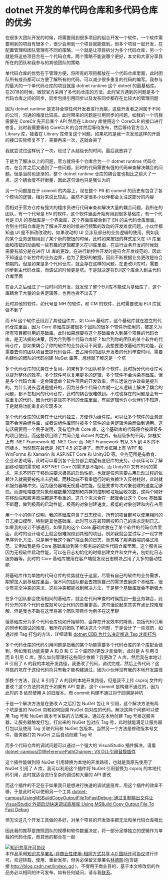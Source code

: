 # dotnet 开发的单代码仓库和多代码仓库的优劣

在很多大团队开发的时候，将需要用到很多项目的组合开发一个软件，一个软件需要用到的项目有很多个，很少会用到一个项目就能做到。但多个项目一起开发，在配置管理和团队管理有不同的策略，一个就是让项目拆分为多个代码仓库，另一个就是将这些项目合在一个代码仓库。两个策略不能说哪个更好，本文和大家分享我所在的团队和我参与的其他团队的策略

<!--more-->
<!-- CreateTime:2020/10/5 10:30:20 -->




单代码仓库的优势在于管理方便，将所有的项目都放在一个代码仓库里面，此时团队所有成员都可以方便了解所有的代码，可以减少很多重复的代码的编写。我参与的最大的一个单代码仓库的项目就是 dotnet runtime 这个 dotnet 的最基础库。在2018的时候，微软官方采用了多代码仓库的方法，此时官方遇到的问题是多个代码仓库之间的同步，同步包括引用同步以及发布同步都存在比较大的管理问题

因为 dotnet runtime 是支持全球任何开发者进行贡献，这些开发者之间属于不同的公司，沟通的难度比较高。此时带来的问题是引用同步的问题，如我的一个坑我需要在 CoreClr 先开启某个  API 然后在 Library 库使用这个 CoreCLR 的接口进行修复。此时我需要等待 CoreCLR 的合并然后等待发布，然后等待官方合入 Library 库，接着在 Library 库修复这个问题。如果坑的是我一次发现这样的开启的接口实际修复不了，需要再来一次，这就会哭了

我就尝试过这样玩了一次，经过了从超级长的时间，最后我放弃了

<!-- 于是我就通过 MVP 权限喷了微软，也许是微软的大佬被我喷怕了，就将仓库合并为一个 -->
<!-- 上面这句话只是逗你而已，微软的大佬说看不懂我的英语 -->


于是为了解决以上的问题，官方就将多个仓库合为一个 dotnet runtime 代码仓库。在合并之后又遇到了一些问题，此时的代码需要有强的代码审查解决耦合的问题。但是当前也逐渐的，整个 dotnet runtime 仓库的耦合度也相比之前大了一点，这个耦合度不好衡量，因此这句话也只是我认为的

另一个问题是在于 commit 的内容上，现在整个 PR 和 commit 的历史有包含了各个模块的逻辑，相对来说比较乱。虽然不是很多小伙伴都会关注这部分的内容

而相对于官方仓库有强大的程序员进行代码审查和解决大量的耦合问题，我所在的团队，有一个代号是 EN 的软件，这个软件里面开始有用到很多基础库，有一个代号是 EUI 的基础库是一个界面库，这个界面库被合到了 EN 的主代码仓库里面。合到主代码仓库是为了解决开发的时候进行频繁的改动的开发难度问题，小伙伴都知道 UI 是不断改改改的，如果改动的 UI 会涉及部分的业务逻辑的使用，例如我的某个业务逻辑用到了某个新的按钮的时候，此时如果按钮的样式定义在 UI 库里面和按钮的动画和一些有趣的逻辑都定义在UI库里面，在进行业务开发的时候就需要有部分是在进行 UI 库的更改。在进行新控件开发时是符合开发规范的，因此不知道这个新控件的业务边界，也为了更好的敏捷，因此不断根据业务更改是符合预期的。但是如果是多个代码仓库，就会存在这样的问题，在更改UI库时，需要同步到主代码仓库，而调试的时候更是坑。于是就决定将EUI这个库合入到主代码仓库里面

在合入之后经过了一段时间的开发，就发现了整个EUI库不能成为基础库了，这个库耦合了大量的业务逻辑等，也再也拆不出去了

此时其他的软件，如代号是 MH 的软件，和 CM 的软件，此时需要使用 EUI 库就做不到了

而 EN 这个软件还用到了其他组件库，如 Core 基础库，这个基础库就在独立的代码仓库里面，因为 Core 基础库是被很多个团队的很多个软件所使用的，被定义为所有项目都引用的基础库。此时如果想要将这个基础库合入到某个项目的代码仓库，是无法撕的决策，因为合到哪个代码仓库好？如合到你的团队的某个软件的代码仓库，那如果耦合了你的软件的业务我可不同意。我想要更改基础库的功能，我需要去你的团队项目去提代码合并，去占用你的团队开发者的代码审查时间，需要构建你的团队的代码创建 NuGet 库等，想想就了解这是一个坑

多个代码仓库的优势在于复用，如果有多个团队和多个软件，此时拆分代码仓库可以提升整体的效率。多个软件可以复用更多的逻辑，多个软件不会污染基础库。但是多个代码仓库一定会降低单个软件项目的开发效率，但长远说也许效率是提升的。为什么说长远说是提升的，因为分多个代码仓库就一定从逻辑上解决了耦合的问题，都不在相同的代码仓库，此时的耦合很难做到。不过也存在的问题是会有一些重复的代码，因为代码是放在不同的仓库里面，有些逻辑也许小伙伴们不知道，于是就将功能重复的实现多次

多个代码仓库的优势在于让代码独立，方便作为组件库。可以让多个软件的业务逻辑不会污染组件库，或者说组件库同时被多个软件的业务逻辑污染而做到通用。这句话需要用一个例子说明，我有组件库 Core 库，这个基础库的代码将会被超级多的项目使用，而这些项目除了共同点是 dotnet 的之外，有超级多的不同。如框架上有 .NET Framework 和 .NET Core 而 .NET Framework 有从 3.5 到 4.8 的不同版本，当然现在最低是 .NET 4.5 的支持了。而开发框架上有 WPF 和 WinForms 和 Xamarin 和 ASP.NET Core 和 Unity3D 等。业务范围是有教育、企业和游戏等，此时可以看到各个业务都会期望有底层库的支持。小伙伴可以了解到移动端的需求和 ASP.NET Core 的需求是不相同，而 Unity3D 又有不同的需求，需求不同在于移动端要求极高的启动性能，也就是任何需要占用启动过程的依赖注入就需要被拖出去扔掉。而移动端不看重运行时的依赖注入反射耗时，此时就和服务器端冲突，因为服务器端无视启动性能，但是要求每次对象创建的速度足够快。而游戏端要求对象创建数量的控制和内存的控制和垃圾回收次数，这两个刚好在移动端和服务器端都是不看重的。这几个需求合在一起就会让这个 Core 基础库不断磨，做到极高的启动性能，极高的对象创建速度，极低的对象创建和内存占用

用一个小的例子说明，我的基础库包含了日志模块，所有的项目都可以使用相同的日志接口模型，特别是其他基础库，此时可以在最顶层按照自己的需求定制日志。如果我的设计不够通用，如果我的这个 Core 基础库放在了某个软件的代码仓库里面，此时的设计理论上就会很难照顾到其他的项目。例如我就会尝试写了一段字符串序列化方法，只是用于我这个客户端业务的日志，而忽略了服务器端的格式规范。又例如我是将 Core 基础库放到某个服务端的软件代码仓库里面，这个服务端因为无视软件启动性能，可以在日志初始化的时候创建文件和文件夹，初始化日志服务器等。此时的 Core 基础库被用在客户端就发现日志模块占用了太多的启动性能

将基础库作为单独的代码仓库的优势就在于这里，尽管有自己的软件的业务需求，期望加入到基础库里面，但不同的团队都会去按照自己的需求去磨这个基础库，很少有完全冲突的需求，这些冲突都能找到解决方法，于是整个基础库就会不断强大

在多个团队都会使用相同的基础库，就会在代码审查的时候找到一些业务耦合，此时分开的多个代码仓库就可以让代码的质量更高。这句话说起来其实有点比较难理解，但是我也不敢在这里将某个团队项目作为例子在这里聊

但基础库分为多个代码仓库也如开始聊的，会存在开发效率的降低，包括代码引用的同步和调试的难度。我所在的团队了解决这几个问题，于是设计了一些规范，如通过推 Tag 打包的方法，详细请看 [dotnet CBB 为什么决定推送 Tag 才能打包](https://blog.lindexi.com/post/dotnet-CBB-%E4%B8%BA%E4%BB%80%E4%B9%88%E5%86%B3%E5%AE%9A%E6%8E%A8%E9%80%81-Tag-%E6%89%8D%E8%83%BD%E6%89%93%E5%8C%85.html )

多个代码仓库的代码引用问题是指我的某个功能需要多个代码仓库的多个库配合做到，例如我有功能需要 A 和 B 和 C 三个库同时更改才能做到，此时是 A 引用 B 而 B 引用 C 库，那么如何管理好这些同步依赖？我更改了 A 库，然后我在本地让 B 引用了 A 的我的本地开发路径，我更改了代码，调试完成，然后上传代码？这样做的坑在于这段代码将只有我才能构建通过，因为小伙伴没有我的本地开发路径

那换个方法，我让 B 引用了 A 的我的本地开发路径，但是我不上传 csproj 文件的更改？这个方法的坑在于如果有 API 变更，这个 commit 是构建不通过的，因为此时的 B 依然使用 A 的旧版本。而 commit 构建不通过对于回溯是神坑

于是一个解决方法是在更改 A 之后打包 NuGet 包让 B 引用，这个解决方法有两个坑是谁的 NuGet 包和如何回溯 NuGet 包对应的代码。解决这两个问题可以使用 Tag 号和 NuGet 版本号关联的方法解决。通过在本地创建 Tag 号推送服务器，让服务器触发打包，打出来的 NuGet 包对应 Tag 号，此时就能满足让服务器打包以及使用 Tag 关联代码和 NuGet 包版本。当然另一个方法是修改版本号文件，服务器打包 NuGet 之后自动创建 Tag 号

而多个代码仓库的调试问题可以通过一个强大的 VisualStudio 插件解决，请看 [dotnet-campus/DllReferencePathChanger: VS DLL引用替换插件](https://github.com/dotnet-campus/DllReferencePathChanger ) 

这个插件能做到将 NuGet 引用替换为本地的开发路径，也就是我原先使用了 NuGet 引用了 A 库，我可以利用这个插件将 NuGet 引用替换为 csproj 的本地代码引用，此时就适合进行复杂的调试和大量的 API 更改

而这个插件的不足在于如果我只是想进行快速的调试底层库，用这个插件的效率不够，于是此时可以使用另一个工具 [dotnet-campus/UsingMSBuildCopyOutputFileToFastDebug: 通过复制输出文件让 VisualStudio 外部启动快速调试底层库 Using MSBuild Copy Output File To Fast Debug](https://github.com/dotnet-campus/UsingMSBuildCopyOutputFileToFastDebug )

但无论这几个开发工具做的多好，对单个项目的开发效率都无法和单代码仓库相比

因此我的推荐是按照团队的规模和软件数量决定，将一部分足够独立的逻辑作为单独的代码仓库，而其他的都合在一起

<a rel="license" href="http://creativecommons.org/licenses/by-nc-sa/4.0/"><img alt="知识共享许可协议" style="border-width:0" src="https://licensebuttons.net/l/by-nc-sa/4.0/88x31.png" /></a><br />本作品采用<a rel="license" href="http://creativecommons.org/licenses/by-nc-sa/4.0/">知识共享署名-非商业性使用-相同方式共享 4.0 国际许可协议</a>进行许可。欢迎转载、使用、重新发布，但务必保留文章署名[林德熙](http://blog.csdn.net/lindexi_gd)(包含链接:http://blog.csdn.net/lindexi_gd )，不得用于商业目的，基于本文修改后的作品务必以相同的许可发布。如有任何疑问，请与我[联系](mailto:lindexi_gd@163.com)。
